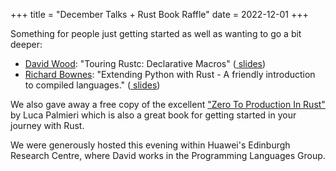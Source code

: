 +++
title = "December Talks + Rust Book Raffle"
date = 2022-12-01
+++

<p>
Something for people just getting started as well as
wanting to go a bit deeper:
</p>
<ul>
<li>
    <a href="https://davidtw.co/"
    ><i class="fa-solid fa-person"></i> David Wood</a
    >: "Touring Rustc: Declarative Macros" (<a
    href="assets/meetups/20221201/slides/2022-11-meetup-decl-macro.pdf"
    >
    <i class="fa-solid fa-person-chalkboard"></i>
    slides</a
    >)
</li>
<li>
    <a
    href="https://www.linkedin.com/in/richard-bownes-5178a4100/"
    ><i class="fa-solid fa-person"></i> Richard Bownes</a
    >: "Extending Python with Rust - A friendly introduction
    to compiled languages." (<a
    href="assets/meetups/20221201/slides/rustmeetup.pdf"
    >
    <i class="fa-solid fa-person-chalkboard"></i>
    slides</a
    >)
</li>
</ul>

<p>
We also gave away a free copy of the excellent
<a href="https://www.amazon.co.uk/gp/product/B0BHLDMFDQ"
    >"Zero To Production In Rust"</a
>
by Luca Palmieri which is also a great book for getting
started in your journey with Rust.
</p>

<p>
We were generously hosted this evening within Huawei's
Edinburgh Research Centre, where David works in the
Programming Languages Group.
</p>
